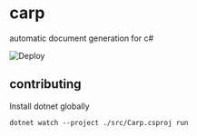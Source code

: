 # carp
automatic document generation for c#

![Deploy](https://github.com/mattpeebles/carp/workflows/Deploy/badge.svg?branch=master)

## contributing
Install dotnet globally

``dotnet watch --project ./src/Carp.csproj run``
